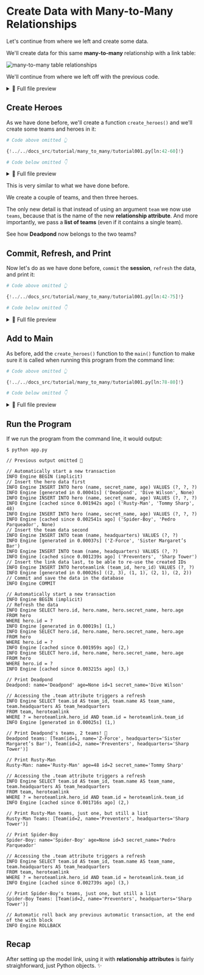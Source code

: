 # Create Data with Many-to-Many Relationships

Let's continue from where we left and create some data.

We'll create data for this same **many-to-many** relationship with a link table:

<img alt="many-to-many table relationships" src="/img/tutorial/many-to-many/many-to-many.svg">

We'll continue from where we left off with the previous code.

<details>
<summary>👀 Full file preview</summary>

```Python
{!../../docs_src/tutorial/many_to_many/tutorial001.py!}
```

</details>

## Create Heroes

As we have done before, we'll create a function `create_heroes()` and we'll create some teams and heroes in it:

```Python hl_lines="11"
# Code above omitted 👆

{!../../docs_src/tutorial/many_to_many/tutorial001.py[ln:42-60]!}

# Code below omitted 👇
```

<details>
<summary>👀 Full file preview</summary>

```Python
{!../../docs_src/tutorial/many_to_many/tutorial001.py!}
```

</details>

This is very similar to what we have done before.

We create a couple of teams, and then three heroes.

The only new detail is that instead of using an argument `team` we now use `teams`, because that is the name of the new **relationship attribute**. And more importantly, we pass a **list of teams** (even if it contains a single team).

See how **Deadpond** now belongs to the two teams?

## Commit, Refresh, and Print

Now let's do as we have done before, `commit` the **session**, `refresh` the data, and print it:

```Python hl_lines="22-25  27-29  31-36"
# Code above omitted 👆

{!../../docs_src/tutorial/many_to_many/tutorial001.py[ln:42-75]!}

# Code below omitted 👇
```

<details>
<summary>👀 Full file preview</summary>

```Python
{!../../docs_src/tutorial/many_to_many/tutorial001.py!}
```

</details>

## Add to Main

As before, add the `create_heroes()` function to the `main()` function to make sure it is called when running this program from the command line:

```Python hl_lines="22-25  27-29  31-36"
# Code above omitted 👆

{!../../docs_src/tutorial/many_to_many/tutorial001.py[ln:78-80]!}

# Code below omitted 👇
```

<details>
<summary>👀 Full file preview</summary>

```Python
{!../../docs_src/tutorial/many_to_many/tutorial001.py!}
```

</details>

## Run the Program

If we run the program from the command line, it would output:

<div class="termy">

```console
$ python app.py

// Previous output omitted 🙈

// Automatically start a new transaction
INFO Engine BEGIN (implicit)
// Insert the hero data first
INFO Engine INSERT INTO hero (name, secret_name, age) VALUES (?, ?, ?)
INFO Engine [generated in 0.00041s] ('Deadpond', 'Dive Wilson', None)
INFO Engine INSERT INTO hero (name, secret_name, age) VALUES (?, ?, ?)
INFO Engine [cached since 0.001942s ago] ('Rusty-Man', 'Tommy Sharp', 48)
INFO Engine INSERT INTO hero (name, secret_name, age) VALUES (?, ?, ?)
INFO Engine [cached since 0.002541s ago] ('Spider-Boy', 'Pedro Parqueador', None)
// Insert the team data second
INFO Engine INSERT INTO team (name, headquarters) VALUES (?, ?)
INFO Engine [generated in 0.00037s] ('Z-Force', 'Sister Margaret’s Bar')
INFO Engine INSERT INTO team (name, headquarters) VALUES (?, ?)
INFO Engine [cached since 0.001239s ago] ('Preventers', 'Sharp Tower')
// Insert the link data last, to be able to re-use the created IDs
INFO Engine INSERT INTO heroteamlink (team_id, hero_id) VALUES (?, ?)
INFO Engine [generated in 0.00026s] ((2, 3), (1, 1), (2, 1), (2, 2))
// Commit and save the data in the database
INFO Engine COMMIT

// Automatically start a new transaction
INFO Engine BEGIN (implicit)
// Refresh the data
INFO Engine SELECT hero.id, hero.name, hero.secret_name, hero.age 
FROM hero 
WHERE hero.id = ?
INFO Engine [generated in 0.00019s] (1,)
INFO Engine SELECT hero.id, hero.name, hero.secret_name, hero.age 
FROM hero 
WHERE hero.id = ?
INFO Engine [cached since 0.001959s ago] (2,)
INFO Engine SELECT hero.id, hero.name, hero.secret_name, hero.age 
FROM hero 
WHERE hero.id = ?
INFO Engine [cached since 0.003215s ago] (3,)

// Print Deadpond
Deadpond: name='Deadpond' age=None id=1 secret_name='Dive Wilson'

// Accessing the .team attribute triggers a refresh
INFO Engine SELECT team.id AS team_id, team.name AS team_name, team.headquarters AS team_headquarters 
FROM team, heroteamlink 
WHERE ? = heroteamlink.hero_id AND team.id = heroteamlink.team_id
INFO Engine [generated in 0.00025s] (1,)

// Print Deadpond's teams, 2 teams! 🎉
Deadpond teams: [Team(id=1, name='Z-Force', headquarters='Sister Margaret’s Bar'), Team(id=2, name='Preventers', headquarters='Sharp Tower')]

// Print Rusty-Man
Rusty-Man: name='Rusty-Man' age=48 id=2 secret_name='Tommy Sharp'

// Accessing the .team attribute triggers a refresh
INFO Engine SELECT team.id AS team_id, team.name AS team_name, team.headquarters AS team_headquarters 
FROM team, heroteamlink 
WHERE ? = heroteamlink.hero_id AND team.id = heroteamlink.team_id
INFO Engine [cached since 0.001716s ago] (2,)

// Print Rusty-Man teams, just one, but still a list
Rusty-Man Teams: [Team(id=2, name='Preventers', headquarters='Sharp Tower')]

// Print Spider-Boy
Spider-Boy: name='Spider-Boy' age=None id=3 secret_name='Pedro Parqueador'

// Accessing the .team attribute triggers a refresh
INFO Engine SELECT team.id AS team_id, team.name AS team_name, team.headquarters AS team_headquarters 
FROM team, heroteamlink 
WHERE ? = heroteamlink.hero_id AND team.id = heroteamlink.team_id
INFO Engine [cached since 0.002739s ago] (3,)

// Print Spider-Boy's teams, just one, but still a list
Spider-Boy Teams: [Team(id=2, name='Preventers', headquarters='Sharp Tower')]

// Automatic roll back any previous automatic transaction, at the end of the with block
INFO Engine ROLLBACK
```

</div>

## Recap

After setting up the model link, using it with **relationship attributes** is fairly straighforward, just Python objects. ✨
